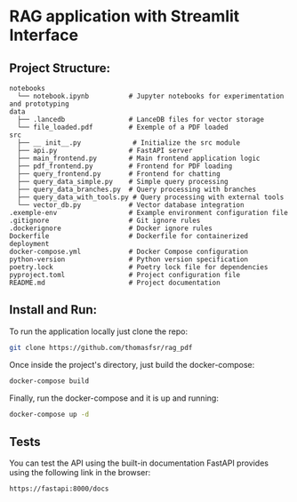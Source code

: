 # RAG application with Streamlit Interface  
  
## Project Structure:  
```
notebooks  
  └── notebook.ipynb          # Jupyter notebooks for experimentation and prototyping  
data  
  ├── .lancedb                # LanceDB files for vector storage  
  └── file_loaded.pdf         # Exemple of a PDF loaded  
src  
  ├── __ init__.py             # Initialize the src module  
  ├── api.py                  # FastAPI server   
  ├── main_frontend.py        # Main frontend application logic   
  ├── pdf_frontend.py         # Frontend for PDF loading    
  ├── query_frontend.py       # Frontend for chatting  
  ├── query_data_simple.py    # Simple query processing  
  ├── query_data_branches.py  # Query processing with branches  
  ├── query_data_with_tools.py # Query processing with external tools  
  └── vector_db.py            # Vector database integration  
.exemple-env                  # Example environment configuration file  
.gitignore                    # Git ignore rules  
.dockerignore                 # Docker ignore rules  
Dockerfile                    # Dockerfile for containerized deployment  
docker-compose.yml            # Docker Compose configuration  
python-version                # Python version specification  
poetry.lock                   # Poetry lock file for dependencies  
pyproject.toml                # Project configuration file  
README.md                     # Project documentation  
```

## Install and Run:  
To run the application locally just clone the repo:  
```bash
git clone https://github.com/thomasfsr/rag_pdf  
```
Once inside the project's directory, just build the docker-compose:  
```bash
docker-compose build  
```
Finally, run the docker-compose and it is up and running:  
```bash
docker-compose up -d
```
## Tests  
You can test the API using the built-in documentation FastAPI provides using the following link in the browser:  
```link
https://fastapi:8000/docs
```
